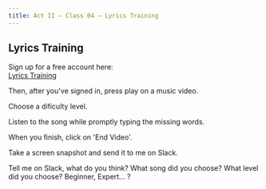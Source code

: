 ```yaml
---
title: Act II — Class 04 — Lyrics Training
---
```



## Lyrics Training

Sign up for a free account here:  
[Lyrics Training](http://lyng.me/HofqYNAhfo?ibw!mister.argote)

Then, after you've signed in, press play on a music video.

Choose a dificulty level.

Listen to the song while promptly typing the missing words.

When you finish, click on 'End Video'.

Take a screen snapshot and send it to me on Slack.

Tell me on Slack, what do you think? What song did you choose? What level did you choose? Beginner, Expert... ?



